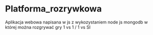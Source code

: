 # Platforma_rozrywkowa
Aplikacja webowa napisana w js z wykozystaniem node js mongodb w której można rozgrywać gry 1 vs 1 / 1 vs SI
